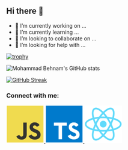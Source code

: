 ## Hi there 👋

- 🔭 I’m currently working on ...
- 🌱 I’m currently learning ...
- 👯 I’m looking to collaborate on ...
- 🤔 I’m looking for help with ...

[![trophy](https://github-profile-trophy.vercel.app/?username=bishopper&theme=onedark)](https://github.com/bishopper/github-profile-trophy)

![Mohammad Behnam's GitHub stats](https://github-readme-stats.vercel.app/api?username=bishopper&show_icons=true&theme=dracula)

[![GitHub Streak](https://github-readme-streak-stats.herokuapp.com/?user=bishopper)](https://git.io/streak-stats)

<h3 align="left">Connect with me:</h3>
<p align="left">
<a href="" target="_blank"> <img src="https://github.com/devicons/devicon/blob/master/icons/javascript/javascript-original.svg" alt="javascript" width="100" height="100"/> </a>
<a href="" target="_blank"> <img src="https://github.com/devicons/devicon/blob/master/icons/typescript/typescript-original.svg" alt="typescript" width="100" height="100"/> </a>
<a href="" target="_blank"> <img src="https://github.com/devicons/devicon/blob/master/icons/react/react-original.svg" alt="typescript" width="100" height="100"/> </a>
</p>
